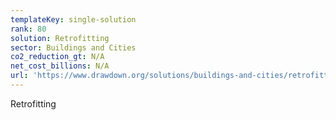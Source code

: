 ```yaml
---
templateKey: single-solution
rank: 80
solution: Retrofitting
sector: Buildings and Cities
co2_reduction_gt: N/A
net_cost_billions: N/A
url: 'https://www.drawdown.org/solutions/buildings-and-cities/retrofitting'
---
```


Retrofitting